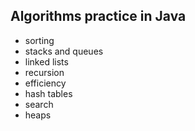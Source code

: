 ## Algorithms practice in Java

- sorting
- stacks and queues
- linked lists
- recursion
- efficiency
- hash tables
- search
- heaps
